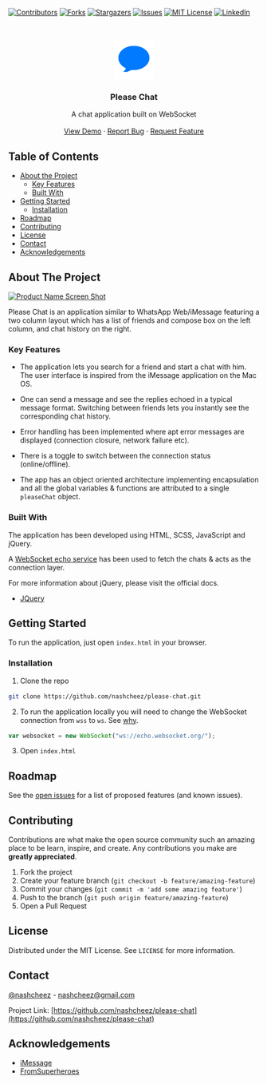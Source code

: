 [![Contributors][contributors-shield]][contributors-url]
[![Forks][forks-shield]][forks-url]
[![Stargazers][stars-shield]][stars-url]
[![Issues][issues-shield]][issues-url]
[![MIT License][license-shield]][license-url]
[![LinkedIn][linkedin-shield]][linkedin-url]

<!-- PROJECT LOGO -->
<br />
<p align="center">
  <a href="https://github.com/nashcheez/please-chat">
    <img src="images/chat-icon.png" alt="chat-logo" width="80" height="80" />
  </a>

  <h3 align="center">Please Chat</h3>

  <p align="center">
    A chat application built on WebSocket
    <br />
    <br />
    <a href="https://nashcheez.github.io/please-chat/" target="_blank">View Demo</a>
    ·
    <a href="https://github.com/nashcheez/please-chat/issues">Report Bug</a>
    ·
    <a href="https://github.com/nashcheez/please-chat/issues">Request Feature</a>
  </p>
</p>

<!-- TABLE OF CONTENTS -->

## Table of Contents

-   [About the Project](#about-the-project)
    -   [Key Features](#key-features)
    -   [Built With](#built-with)
-   [Getting Started](#getting-started)
    -   [Installation](#installation)
-   [Roadmap](#roadmap)
-   [Contributing](#contributing)
-   [License](#license)
-   [Contact](#contact)
-   [Acknowledgements](#acknowledgements)

<!-- ABOUT THE PROJECT -->

## About The Project

[![Product Name Screen Shot][product-screenshot]](https://nashcheez.github.io/please-chat/)

Please Chat is an application similar to WhatsApp Web/iMessage featuring a two column layout which has a list of friends and compose box on the left column, and chat history on the right.

### Key Features

-   The application lets you search for a friend and start a chat with him. The user interface is inspired from the iMessage application on the Mac OS.

-   One can send a message and see the replies echoed in a typical message format. Switching between friends lets you instantly see the corresponding chat history.

-   Error handling has been implemented where apt error messages are displayed (connection closure, network failure etc).

-   There is a toggle to switch between the connection status (online/offline).

-   The app has an object oriented architecture implementing encapsulation and all the global variables & functions are attributed to a single `pleaseChat` object.

### Built With

The application has been developed using HTML, SCSS, JavaScript and jQuery.

A [WebSocket echo service](https://www.websocket.org/echo.html) has been used to fetch the chats & acts as the connection layer.

For more information about jQuery, please visit the official docs.

-   [JQuery](https://jquery.com)

<!-- GETTING STARTED -->

## Getting Started

To run the application, just open `index.html` in your browser.

### Installation

1. Clone the repo

```sh
git clone https://github.com/nashcheez/please-chat.git
```

2. To run the application locally you will need to change the WebSocket connection from `wss` to `ws`. See [why](https://stackoverflow.com/questions/46557485/difference-between-ws-and-wss).

```js
var websocket = new WebSocket("ws://echo.websocket.org/");
```

3. Open `index.html`

<!-- ROADMAP -->

## Roadmap

See the [open issues](https://github.com/nashcheez/please-chat/issues) for a list of proposed features (and known issues).

<!-- CONTRIBUTING -->

## Contributing

Contributions are what make the open source community such an amazing place to be learn, inspire, and create. Any contributions you make are **greatly appreciated**.

1. Fork the project
2. Create your feature branch (`git checkout -b feature/amazing-feature`)
3. Commit your changes (`git commit -m 'add some amazing feature'`)
4. Push to the branch (`git push origin feature/amazing-feature`)
5. Open a Pull Request

<!-- LICENSE -->

## License

Distributed under the MIT License. See `LICENSE` for more information.

<!-- CONTACT -->

## Contact

[@nashcheez](https://twitter.com/nashcheez) - nashcheez@gmail.com

Project Link: [https://github.com/nashcheez/please-chat](https://github.com/nashcheez/please-chat)

<!-- ACKNOWLEDGEMENTS -->

## Acknowledgements

-   [iMessage](https://developer.apple.com/imessage/)
-   [FromSuperheroes](https://twitter.com/FromSuperheroes)

<!-- MARKDOWN LINKS & IMAGES -->
<!-- https://www.markdownguide.org/basic-syntax/#reference-style-links -->

[contributors-shield]: https://img.shields.io/github/contributors/nashcheez/please-chat.svg?style=flat-square
[contributors-url]: https://github.com/nashcheez/please-chat/graphs/contributors
[forks-shield]: https://img.shields.io/github/forks/nashcheez/please-chat.svg?style=flat-square
[forks-url]: https://github.com/nashcheez/please-chat/network/members
[stars-shield]: https://img.shields.io/github/stars/nashcheez/please-chat.svg?style=flat-square
[stars-url]: https://github.com/nashcheez/please-chat/stargazers
[issues-shield]: https://img.shields.io/github/issues/nashcheez/please-chat.svg?style=flat-square
[issues-url]: https://github.com/nashcheez/please-chat/issues
[license-shield]: https://img.shields.io/github/license/nashcheez/please-chat.svg?style=flat-square
[license-url]: https://github.com/nashcheez/please-chat/blob/master/LICENSE
[linkedin-shield]: https://img.shields.io/badge/-LinkedIn-blue.svg?style=flat-square&logo=linkedin&colorB=0077b5
[linkedin-url]: https://linkedin.com/in/nashcheez
[product-screenshot]: https://user-images.githubusercontent.com/2913308/62838677-411fc800-bc9d-11e9-8f4e-9f280541e2da.png
